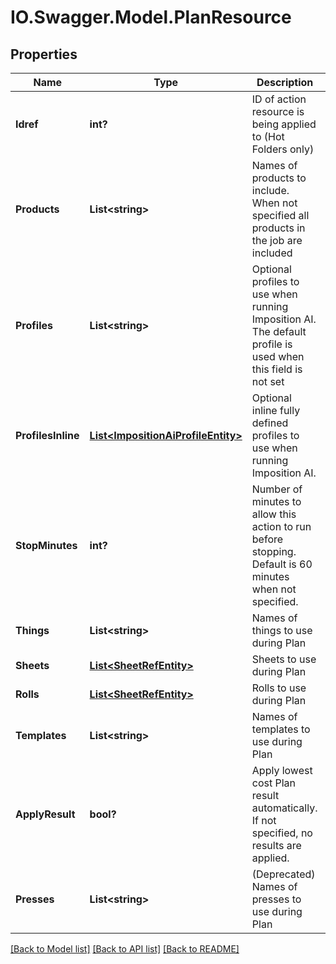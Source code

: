 # IO.Swagger.Model.PlanResource
## Properties

Name | Type | Description | Notes
------------ | ------------- | ------------- | -------------
**Idref** | **int?** | ID of action resource is being applied to (Hot Folders only) | [optional] 
**Products** | **List&lt;string&gt;** | Names of products to include.  When not specified all products in the job are included | [optional] 
**Profiles** | **List&lt;string&gt;** | Optional profiles to use when running Imposition AI.  The default profile is used when this field is not set | [optional] 
**ProfilesInline** | [**List&lt;ImpositionAiProfileEntity&gt;**](ImpositionAiProfileEntity.md) | Optional inline fully defined profiles to use when running Imposition AI. | [optional] 
**StopMinutes** | **int?** | Number of minutes to allow this action to run before stopping.  Default is 60 minutes when not specified. | [optional] 
**Things** | **List&lt;string&gt;** | Names of things to use during Plan | [optional] 
**Sheets** | [**List&lt;SheetRefEntity&gt;**](SheetRefEntity.md) | Sheets to use during Plan | [optional] 
**Rolls** | [**List&lt;SheetRefEntity&gt;**](SheetRefEntity.md) | Rolls to use during Plan | [optional] 
**Templates** | **List&lt;string&gt;** | Names of templates to use during Plan | [optional] 
**ApplyResult** | **bool?** | Apply lowest cost Plan result automatically.  If not specified, no results are applied. | [optional] 
**Presses** | **List&lt;string&gt;** | (Deprecated) Names of presses to use during Plan | [optional] 

[[Back to Model list]](../README.md#documentation-for-models) [[Back to API list]](../README.md#documentation-for-api-endpoints) [[Back to README]](../README.md)

